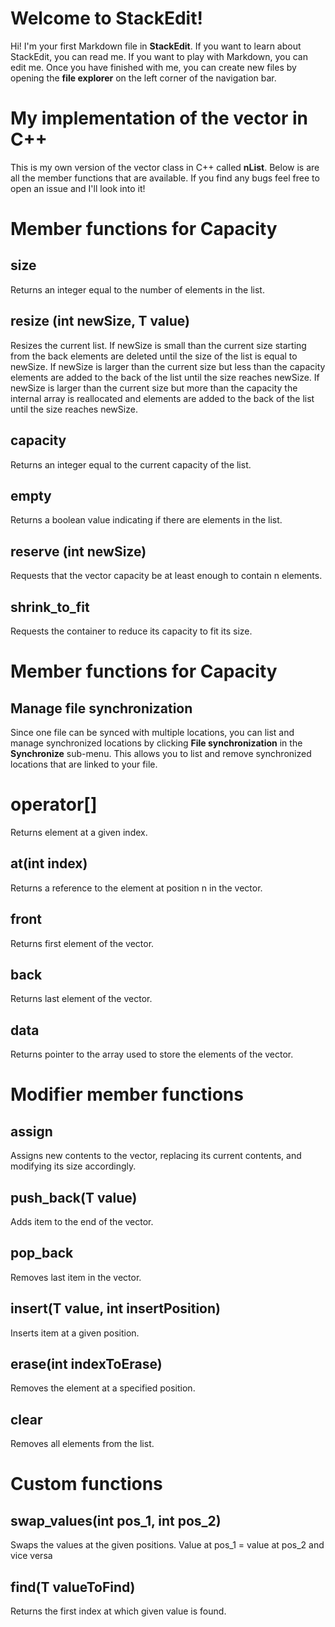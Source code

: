 # Welcome to StackEdit!

Hi! I'm your first Markdown file in **StackEdit**. If you want to learn about StackEdit, you can read me. If you want to play with Markdown, you can edit me. Once you have finished with me, you can create new files by opening the **file explorer** on the left corner of the navigation bar.

# My implementation of the vector in C++
This is my own version of the vector class in C++ called **nList**. Below is are all the member functions that are available. If you find any bugs feel free to open an issue and I'll look into it!

# Member functions for Capacity

## size
Returns an integer equal to the number of elements in the list.

## resize (int newSize, T value)
Resizes the current list. 
	If newSize is small than the current size starting from the back elements are deleted until the size of the list is equal to newSize. 
	If newSize is larger than the current size but less than the capacity elements are added to the back of the list until the size reaches newSize.
		If newSize is larger than the current size but more than the capacity the internal array is reallocated and elements are added to the back of the list until the size reaches newSize.

## capacity
Returns an integer equal to the current capacity of the list.

## empty
Returns a boolean value indicating if there are elements in the list.

## reserve (int newSize)
Requests that the vector capacity be at least enough to contain n elements.

## shrink_to_fit
Requests the container to reduce its capacity to fit its size.

# Member functions for Capacity

## Manage file synchronization

Since one file can be synced with multiple locations, you can list and manage synchronized locations by clicking **File synchronization** in the **Synchronize** sub-menu. This allows you to list and remove synchronized locations that are linked to your file.


# operator[]
Returns element at a given index.

## at(int index)
Returns a reference to the element at position n in the 
vector.
## front
Returns first element of the vector.

## back
Returns last element of the vector.

## data
Returns pointer to the array used to store the elements of the vector.

# Modifier member functions
## assign
Assigns new contents to the vector, replacing its current contents, and modifying its size accordingly.
## push_back(T value)
Adds item to the end of the vector.
## pop_back
Removes last item in the vector.
## insert(T value, int insertPosition)
Inserts item at a given position.

## erase(int indexToErase)
Removes the element at a specified position.

## clear
Removes all elements from the list.

# Custom functions
## swap_values(int pos_1, int pos_2)
Swaps the values at the given positions. Value at pos_1 = value at pos_2 and vice versa
## find(T valueToFind)
Returns the first index at which given value is found.

